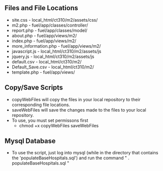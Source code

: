 ## Files and File Locations ##

* site.css - local_html/ct310/m2/assets/css/  
* m2.php - fuel/app/classes/controller/  
* report.php - fuel/app/classes/model/  
* about.php - fuel/app/views/m2/  
* index.php - fuel/app/views/m2/  
* more_information.php - fuel/app/views/m2/
* javascript.js - local_html/ct310/m2/assets/js
* jquery.js - local_html/ct310/m2/assets/js
* default.csv - local_html/ct310/m2/
* Default_Save.csv - local_html/ct310/m2/
* template.php - fuel/app/views/


## Copy/Save Scripts ##
* copyWebFiles will copy the files in your local repository to their corresponding file locations.
* saveWebFiles will save the changes made to the files to your local repository.
* To use, you must set permissons first
  * chmod +x copyWebFiles saveWebFiles 
  
## Mysql Database ##
* To use the script, just log into mysql (while in the directory that contains the 'populateBaseHospitals.sql') and run the command " \. populateBaseHospitals.sql  "  

